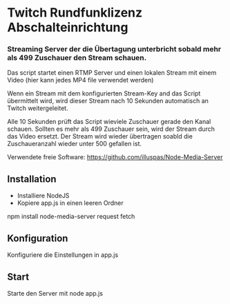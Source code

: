 # Twitch Rundfunklizenz Abschalteinrichtung

### Streaming Server der die Übertagung unterbricht sobald mehr als 499 Zuschauer den Stream schauen.

Das script startet einen RTMP Server und einen lokalen Stream mit einem Video (hier kann jedes MP4 file verwendet werden)

Wenn ein Stream mit dem konfigurierten Stream-Key and das Script übermittelt wird, wird dieser Stream nach 10 Sekunden automatisch an Twitch weitergeleitet.

Alle 10 Sekunden prüft das Script wieviele Zuschauer gerade den Kanal schauen.
Sollten es mehr als 499 Zuschauer sein, wird der Stream durch das Video ersetzt.
Der Stream wird wieder übertragen soabld die Zuschaueranzahl wieder unter 500 gefallen ist.

Verwendete freie Software: https://github.com/illuspas/Node-Media-Server

## Installation

- Installiere NodeJS
- Kopiere app.js in einen leeren Ordner

npm install node-media-server request fetch

## Konfiguration
Konfiguriere die Einstellungen in app.js

## Start
Starte den Server mit node app.js
